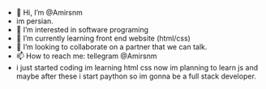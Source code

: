 - 👋 Hi, I’m @Amirsnm
- im persian.
- 👀 I’m interested in software programing
- 🌱 I’m currently learning front end website (html/css)
- 💞️ I’m looking to collaborate on a partner that we can talk.
- 📫 How to reach me: tellegram @Amirsnm
- i just started coding im learning html css now im planning to learn js and maybe after these i start paython so im gonna be a full stack developer.

<!---
Amirsnm/Amirsnm is a ✨ special ✨ repository because its `README.md` (this file) appears on your GitHub profile.
You can click the Preview link to take a look at your changes.
--->

